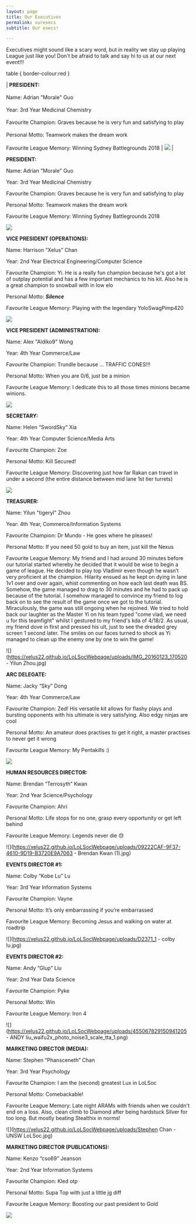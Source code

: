 ```yaml
---
layout: page
title: Our Executives
permalink: ourexecs
subtitle: Our execs!

---
```

Executives might sound like a scary word, but in reality we stay up playing League just like you! Don't be afraid to talk and say hi to us at our next event!!!


table { border-colour:red }

| **PRESIDENT:** <br>  <br> Name: Adrian "Morale" Guo <br> <br> Year: 3rd Year Medicinal Chemistry <br> <br>  Favourite Champion: Graves because he is very fun and satisfying to play <br> <br> Personal Motto: Teamwork makes the dream work <br> <br> Favourite League Memory: Winning Sydney Battlegrounds 2018 | ![](https://xelus22.github.io/LoLSocWebpage/uploads/30711799_2086764861350849_5821514581280817152_n.jpg) |






**PRESIDENT:**

Name: Adrian "Morale" Guo

Year: 3rd Year Medicinal Chemistry

Favourite Champion: Graves because he is very fun and satisfying to play

Personal Motto: Teamwork makes the dream work

Favourite League Memory: Winning Sydney Battlegrounds 2018

![](https://xelus22.github.io/LoLSocWebpage/uploads/30711799_2086764861350849_5821514581280817152_n.jpg)

**VICE PRESIDENT (OPERATIONS):**

Name: Harrison “Xelus” Chan

Year: 2nd Year Electrical Engineering/Computer Science

Favourite Champion: Yi. He is a really fun champion because he's got a lot of outplay potential and has a few important mechanics to his kit. Also he is a great champion to snowball with in low elo

Personal Motto: **_Silence_**

Favourite League Memory: Playing with the legendary YoloSwagPimp420

![](https://xelus22.github.io/LoLSocWebpage/uploads/39883142_1954420631292404_3314576856761499648_o.jpg)

**VICE PRESIDENT (ADMINISTRATION):**

Name: Alex "Aldiko9" Wong

Year: 4th Year Commerce/Law

Favourite Champion: Trundle because ... TRAFFIC CONES!!!

Personal Motto: When you are 0/6, just be a minion

Favourite League Memory: I dedicate this to all those times minions became winions.

![](https://xelus22.github.io/LoLSocWebpage/uploads/29512326_1439117879533993_7737485068508600296_n.jpg)

**SECRETARY:**

Name: Helen “SwordSky” Xia

Year: 4th Year Computer Science/Media Arts

Favourite Champion: Zoe

Personal Motto: Kill Secured!

Favourite League Memory: Discovering just how far Rakan can travel in under a second (the entire distance between mid lane 1st tier turrets)

![](https://xelus22.github.io/LoLSocWebpage/uploads/b948d983-8ec3-4d9d-82b8-2a1f5f88d80e.png)

**TREASURER:**

Name: Yilun "tigeryl" Zhou

Year: 4th Year, Commerce/Information Systems

Favourite Champion: Dr Mundo - He goes where he pleases!

Personal Motto: If you need 50 gold to buy an item, just kill the Nexus

Favourite League Memory: My friend and I had around 30 minutes before our tutorial started whereby he decided that it would be wise to begin a game of league. He decided to play top Vladimir even though he wasn’t very proficient at the champion. Hilarity ensued as he kept on dying in lane 1v1 over and over again, whist commenting on how each last death was BS. Somehow, the game managed to drag to 30 minutes and he had to pack up because of the tutorial. I somehow managed to convince my friend to log back on to see the result of the game once we got to the tutorial. Miraculously, the game was still ongoing when he rejoined. We tried to hold back our laughter as the Master Yi on his team typed "come vlad, we need u for this teamfight" whilst I gestured to my friend's kda of 4/18/2. As usual, my friend dove in first and pressed his ult, just to see the dreaded grey screen 1 second later. The smiles on our faces turned to shock as Yi managed to clean up the enemy one by one to win the game!

![](https://xelus22.github.io/LoLSocWebpage/uploads/IMG_20160123_170520 - Yilun Zhou.jpg)

**ARC DELEGATE:**

Name: Jacky “Sky” Dong

Year: 4th Year Commerce/Law

Favourite Champion: Zed! His versatile kit allows for flashy plays and bursting opponents with his ultimate is very satisfying. Also edgy ninjas are cool

Personal Motto: An amateur does practises to get it right, a master practises to never get it wrong

Favourite League Memory: My Pentakills :)

![](https://xelus22.github.io/LoLSocWebpage/uploads/30714215_1912485005452178_5347908026449788928_n.jpg)

**HUMAN RESOURCES DIRECTOR:**

Name: Brendan “Terrosyth” Kwan

Year: 2nd Year Science/Psychology

Favourite Champion: Ahri

Personal Motto: Life stops for no one, grasp every opportunity or get left behind

Favourite League Memory: Legends never die 😓

![](https://xelus22.github.io/LoLSocWebpage/uploads/09222CAF-9F37-4610-9D19-B3720E9A7063 - Brendan Kwan (1).jpg)

**EVENTS DIRECTOR #1:**

Name: Colby “Kobe Lu” Lu

Year: 3rd Year Information Systems

Favourite Champion: Vayne

Personal Motto: It’s only embarrassing if you’re embarrassed

Favourite League Memory: Becoming Jesus and walking on water at roadtrip

![](https://xelus22.github.io/LoLSocWebpage/uploads/D2371_1 - colby lu.jpg)

**EVENTS DIRECTOR #2:**

Name: Andy “Glup” Liu

Year: 2nd Year Data Science

Favourite Champion: Pyke

Personal Motto: Win

Favourite League Memory: Iron 4

![](https://xelus22.github.io/LoLSocWebpage/uploads/455067829150941205 - ANDY liu_waifu2x_photo_noise3_scale_tta_1.png)

**MARKETING DIRECTOR (MEDIA):**

Name: Stephen “Phansceneth” Chan

Year: 3rd Year Psychology

Favourite Champion: I am the (second) greatest Lux in LoLSoc

Personal Motto: Comebackable!

Favourite League Memory: Late night ARAMs with friends when we couldn't end on a loss. Also, clean climb to Diamond after being hardstuck Silver for too long. But mostly beating Stealthix in norms!

![](https://xelus22.github.io/LoLSocWebpage/uploads/Stephen Chan - UNSW LoLSoc.jpg)

**MARKETING DIRECTOR (PUBLICATIONS):**

Name: Kenzo “cso69” Jeanson

Year: 2nd Year Information Systems

Favourite Champion: Kled otp

Personal Motto: Supa Top with just a little jg diff

Favourite League Memory: Boosting our past president to Gold

![](https://xelus22.github.io/LoLSocWebpage/uploads/42352637_1269932149815395_6028015139993681920_n.jpg)